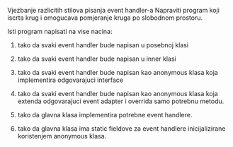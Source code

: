 Vjezbanje razlicitih stilova pisanja event handler-a
Napraviti program koji iscrta krug i omogucava pomjeranje kruga po slobodnom prostoru.

Isti program napisati na vise nacina:

1. tako da svaki event handler bude napisan u posebnoj klasi

2. tako da svaki event handler bude napisan u inner klasi

3. tako da svaki event handler bude napisan kao anonymous klasa koja implementira odgovarajuci interface

4. tako da svaki event handler bude napisan kao anonymous klasa koja extenda odgovarajuci event adapter i overrida samo potrebnu metodu.

5. tako da glavna klasa implementira potrebne event handlere.

6. tako da glavna klasa ima static fieldove za event handlere inicijalizirane koristenjem anonymous klasa.